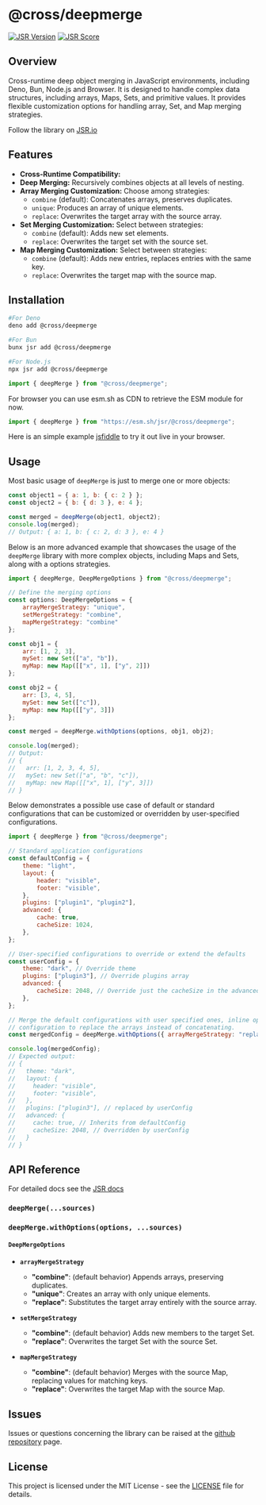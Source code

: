 # @cross/deepmerge

[![JSR Version](https://jsr.io/badges/@cross/deepmerge)](https://jsr.io/@cross/deepmerge)
[![JSR Score](https://jsr.io/badges/@cross/deepmerge/score)](https://jsr.io/@cross/deepmerge/score)

## Overview

Cross-runtime deep object merging in JavaScript environments, including Deno, Bun, Node.js and Browser. It is designed to handle complex data structures, including arrays, Maps, Sets, and primitive values. It provides flexible customization options for handling array, Set, and Map merging strategies.

Follow the library on [JSR.io](https://jsr.io/@cross/deepmerge)

## Features

* **Cross-Runtime Compatibility:**
* **Deep Merging:** Recursively combines objects at all levels of nesting.
* **Array Merging Customization:** Choose among strategies:
    * `combine` (default): Concatenates arrays, preserves duplicates.
    * `unique`: Produces an array of unique elements.
    * `replace`: Overwrites the target array with the source array.
* **Set Merging Customization:** Select between strategies:
    * `combine` (default): Adds new set elements.
    * `replace`: Overwrites the target set with the source set.
* **Map Merging Customization:** Select between strategies:
    * `combine` (default): Adds new entries, replaces entries with the same key.
    * `replace`: Overwrites the target map with the source map.

## Installation

```bash
#For Deno
deno add @cross/deepmerge

#For Bun
bunx jsr add @cross/deepmerge

#For Node.js
npx jsr add @cross/deepmerge
```

```javascript
import { deepMerge } from "@cross/deepmerge";
```

For browser you can use esm.sh as CDN to retrieve the ESM module for now.

```javascript
import { deepMerge } from "https://esm.sh/jsr/@cross/deepmerge";
```

Here is an simple example [jsfiddle](https://jsfiddle.net/pinta365/54gnohdb/) to try it out live in your browser.

## Usage

Most basic usage of `deepMerge` is just to merge one or more objects:

```javascript
const object1 = { a: 1, b: { c: 2 } };
const object2 = { b: { d: 3 }, e: 4 };

const merged = deepMerge(object1, object2);
console.log(merged);
// Output: { a: 1, b: { c: 2, d: 3 }, e: 4 }
```

Below is an more advanced example that showcases the usage of the `deepMerge` library with more complex objects,
including Maps and Sets, along with a options strategies.

```javascript
import { deepMerge, DeepMergeOptions } from "@cross/deepmerge";

// Define the merging options
const options: DeepMergeOptions = {
    arrayMergeStrategy: "unique",
    setMergeStrategy: "combine",
    mapMergeStrategy: "combine"
};

const obj1 = {
    arr: [1, 2, 3],
    mySet: new Set(["a", "b"]),
    myMap: new Map([["x", 1], ["y", 2]])
};

const obj2 = {
    arr: [3, 4, 5],
    mySet: new Set(["c"]),
    myMap: new Map([["y", 3]])
};

const merged = deepMerge.withOptions(options, obj1, obj2);

console.log(merged);
// Output:
// {
//   arr: [1, 2, 3, 4, 5],
//   mySet: new Set(["a", "b", "c"]),
//   myMap: new Map([["x", 1], ["y", 3]]) 
// }
```

Below demonstrates a possible use case of default or standard configurations that can be customized or overridden by user-specified
configurations.

```javascript
import { deepMerge } from "@cross/deepmerge";

// Standard application configurations
const defaultConfig = {
    theme: "light",
    layout: {
        header: "visible",
        footer: "visible",
    },
    plugins: ["plugin1", "plugin2"],
    advanced: {
        cache: true,
        cacheSize: 1024,
    },
};

// User-specified configurations to override or extend the defaults
const userConfig = {
    theme: "dark", // Override theme
    plugins: ["plugin3"], // Override plugins array
    advanced: {
        cacheSize: 2048, // Override just the cacheSize in the advanced config
    },
};

// Merge the default configurations with user specified ones, inline option
// configuration to replace the arrays instead of concatenating.
const mergedConfig = deepMerge.withOptions({ arrayMergeStrategy: "replace" }, defaultConfig, userConfig);

console.log(mergedConfig);
// Expected output:
// {
//   theme: "dark",
//   layout: {
//     header: "visible",
//     footer: "visible",
//   },
//   plugins: ["plugin3"], // replaced by userConfig
//   advanced: {
//     cache: true, // Inherits from defaultConfig
//     cacheSize: 2048, // Overridden by userConfig
//   }
// }
```

## API Reference

For detailed docs see the [JSR docs](https://jsr.io/@cross/deepmerge/doc)

### `deepMerge(...sources)`

### `deepMerge.withOptions(options, ...sources)`

#### `DeepMergeOptions`
* **`arrayMergeStrategy`**
     * **"combine"**: (default behavior) Appends arrays, preserving duplicates.
     * **"unique"**: Creates an array with only unique elements.
     * **"replace"**: Substitutes the target array entirely with the source array.

* **`setMergeStrategy`**
     * **"combine"**: (default behavior) Adds new members to the target Set.
     * **"replace"**: Overwrites the target Set with the source Set.

* **`mapMergeStrategy`**
     * **"combine"**: (default behavior) Merges with the source Map, replacing values for matching keys.
     * **"replace"**: Overwrites the target Map with the source Map.

## Issues

Issues or questions concerning the library can be raised at the
[github repository](https://github.com/cross-org/deepmerge/issues) page.

## License

This project is licensed under the MIT License - see the [LICENSE](LICENSE) file for details.
